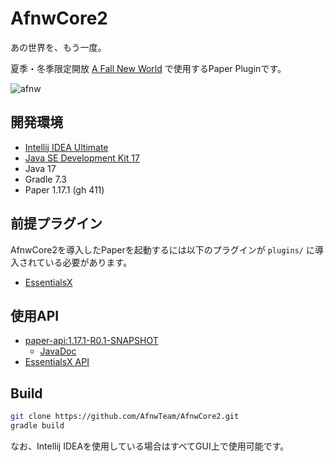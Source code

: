 # AfnwCore2

あの世界を、もう一度。

夏季・冬季限定開放 [A Fall New World](https://www.azisaba.net/server-intro/a-fall-new-world/) で使用するPaper Pluginです。

![afnw](https://media.discordapp.net/attachments/911757060083970058/912641570468155402/unknown.png?width=1166&height=656)

## 開発環境

- [Intellij IDEA Ultimate](https://www.jetbrains.com/idea/)
- [Java SE Development Kit 17](https://www.oracle.com/java/technologies/javase/jdk17-archive-downloads.html)
- Java 17
- Gradle 7.3
- Paper 1.17.1 (gh 411)

## 前提プラグイン

AfnwCore2を導入したPaperを起動するには以下のプラグインが `plugins/` に導入されている必要があります。

- [EssentialsX](https://essentialsx.net/downloads.html)

## 使用API

- [paper-api:1.17.1-R0.1-SNAPSHOT](https://papermc.io/repo/repository/maven-public/)
  - [JavaDoc](https://papermc.io/repo/repository/maven-public/)
- [EssentialsX API](https://repo.essentialsx.net/releases/)

## Build

```sh 
git clone https://github.com/AfnwTeam/AfnwCore2.git
gradle build
```

なお、Intellij IDEAを使用している場合はすべてGUI上で使用可能です。
